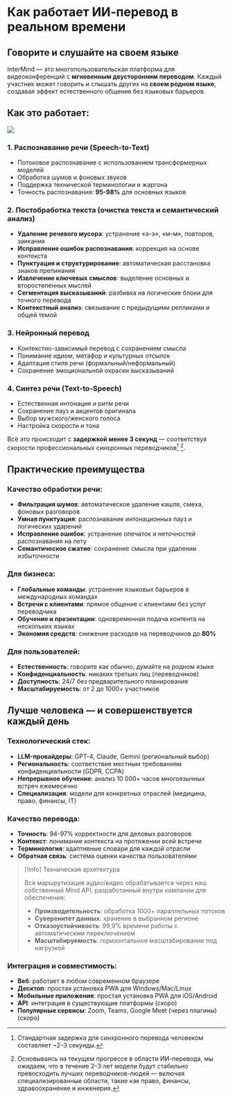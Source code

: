 # Как работает ИИ-перевод в реальном времени

## Говорите и слушайте на своем языке

InterMind — это многопользовательская платформа для видеоконференций с **мгновенным двусторонним переводом**. Каждый участник может говорить и слышать других на **своем родном языке**, создавая эффект естественного общения без языковых барьеров.

## Как это работает:

<!-- :::details Show diagram of AI translation process
::: -->

![](/interpretating.svg)

### 1. **Распознавание речи (Speech-to-Text)**

- Потоковое распознавание с использованием трансформерных моделей
- Обработка шумов и фоновых звуков
- Поддержка технической терминологии и жаргона
- Точность распознавания: **95-98%** для основных языков

### 2. **Постобработка текста (очистка текста и семантический анализ)**

- **Удаление речевого мусора**: устранение «э-э», «м-м», повторов, заикания
- **Исправление ошибок распознавания**: коррекция на основе контекста
- **Пунктуация и структурирование**: автоматическая расстановка знаков препинания
- **Извлечение ключевых смыслов**: выделение основных и второстепенных мыслей
- **Сегментация высказываний**: разбивка на логические блоки для точного перевода
- **Контекстный анализ**: связывание с предыдущими репликами и общей темой

### 3. **Нейронный перевод**

- Контекстно-зависимый перевод с сохранением смысла
- Понимание идиом, метафор и культурных отсылок
- Адаптация стиля речи (формальный/неформальный)
- Сохранение эмоциональной окраски высказываний

### 4. **Синтез речи (Text-to-Speech)**

- Естественная интонация и ритм речи
- Сохранение пауз и акцентов оригинала
- Выбор мужского/женского голоса
- Настройка скорости и тона

Всё это происходит с **задержкой менее 3 секунд** — соответствуя скорости профессиональных синхронных переводчиков[^1] [^2].

## Практические преимущества

### Качество обработки речи:

- **Фильтрация шумов**: автоматическое удаление кашля, смеха, фоновых разговоров
- **Умная пунктуация**: распознавание интонационных пауз и логических ударений
- **Исправление ошибок**: устранение опечаток и неточностей распознавания на лету
- **Семантическое сжатие**: сохранение смысла при удалении избыточности

### Для бизнеса:

- **Глобальные команды**: устранение языковых барьеров в международных командах
- **Встречи с клиентами**: прямое общение с клиентами без услуг переводчика
- **Обучение и презентации**: одновременная подача контента на нескольких языках
- **Экономия средств**: снижение расходов на переводчиков до **80%**

### Для пользователей:

- **Естественность**: говорите как обычно, думайте на родном языке
- **Конфиденциальность**: никаких третьих лиц (переводчиков)
- **Доступность**: 24/7 без предварительного планирования
- **Масштабируемость**: от 2 до 1000+ участников

## Лучше человека — и совершенствуется каждый день

### Технологический стек:

- **LLM-провайдеры**: GPT-4, Claude, Gemini (региональный выбор)
- **Региональность**: соответствие местным требованиям конфиденциальности (GDPR, CCPA)
- **Непрерывное обучение**: анализ 10 000+ часов многоязычных встреч ежемесячно
- **Специализация**: модели для конкретных отраслей (медицина, право, финансы, IT)

### Качество перевода:

- **Точность**: 94-97% корректности для деловых разговоров
- **Контекст**: понимание контекста на протяжении всей встречи
- **Терминология**: адаптивные словари для каждой отрасли
- **Обратная связь**: система оценки качества пользователями

> [!info] Техническая архитектура
>
> Вся маршрутизация аудио/видео обрабатывается через наш собственный Mind API, разработанный внутри компании для обеспечения:
>
> - **Производительность**: обработка 1000+ параллельных потоков
> - **Суверенитет данных**: хранение в выбранном регионе
> - **Отказоустойчивость**: 99,9% времени работы с автоматическим переключением
> - **Масштабируемость**: горизонтальное масштабирование под нагрузкой

### Интеграция и совместимость:

- **Веб**: работает в любом современном браузере
- **Десктоп**: простая установка PWA для Windows/Mac/Linux
- **Мобильные приложения**: простая установка PWA для iOS/Android
- **API**: интеграция в существующие платформы (скоро)
- **Популярные сервисы**: Zoom, Teams, Google Meet (через плагины) (скоро)

[^1]: Стандартная задержка для синхронного перевода человеком составляет ~2–3 секунды.

[^2]: Основываясь на текущем прогрессе в области ИИ-перевода, мы ожидаем, что в течение 2–3 лет модели будут стабильно превосходить лучших переводчиков-людей — включая специализированные области, такие как право, финансы, здравоохранение и инженерия.